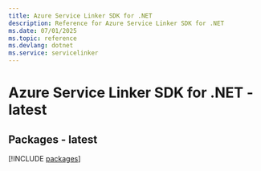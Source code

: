 ```yaml
---
title: Azure Service Linker SDK for .NET
description: Reference for Azure Service Linker SDK for .NET
ms.date: 07/01/2025
ms.topic: reference
ms.devlang: dotnet
ms.service: servicelinker
---
```

# Azure Service Linker SDK for .NET - latest
## Packages - latest
[!INCLUDE [packages](service-linker-index.md)]